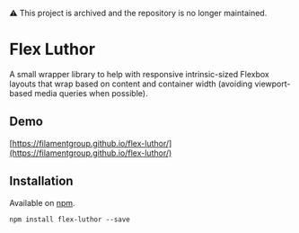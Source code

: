 :warning: This project is archived and the repository is no longer maintained. 

# Flex Luthor

A small wrapper library to help with responsive intrinsic-sized Flexbox layouts that wrap based on content and container width (avoiding viewport-based media queries when possible).

## Demo

[https://filamentgroup.github.io/flex-luthor/](https://filamentgroup.github.io/flex-luthor/)

## Installation

Available on [npm](https://www.npmjs.com/package/flex-luthor).

```
npm install flex-luthor --save
```
